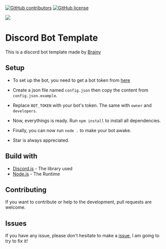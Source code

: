 [![GitHub contributors](https://img.shields.io/github/contributors/BrainyV/discordjs-bot-template.svg?style=flat-square)](https://github.com/BrainyV/discordjs-bot-template/graphs/contributors)
[![GitHub license](https://img.shields.io/github/license/BrainyV/discordjs-bot-template.svg?style=flat-square)](https://github.com/BrainyV/discordjs-bot-template/blob/master/LICENSE)

<a href="https://github.com/BrainyV/discordjs-bot-template/pulse" alt="Activity">
        <img src="https://img.shields.io/github/commit-activity/m/BrainyV/discordjs-bot-template" /></a>

# Discord Bot Template

This is a discord bot template made by [Brainy](https://github.com/BrainyV)

## Setup

- To set up the bot, you need to get a bot token from [here](https://discord.com/developers/applications)

- Create a json file named `config.json` then copy the content from `config.json.example`.

- Replace `BOT_TOKEN` with your bot's token. The same with `owner` and `developers`.
- Now, everythings is ready. Run `npm install` to install all dependencies.
- Finally, you can now run `node .` to make your bot awake.
- Star is always appreciated.

## Build with
* [Discord.js](https://discord.js.org/#/docs/main/12.5.3/general/welcome) - The library used
* [Node.js](https://www.nodejs.org) - The Runtime

## Contributing

If you want to contribute or help to the development, pull requests are welcome.

## Issues
If you have any issue, please don't hesitate to make a [issue](https://github.com/BrainyV/discordjs-bot-template/issues/new), I am going to try to fix it!
